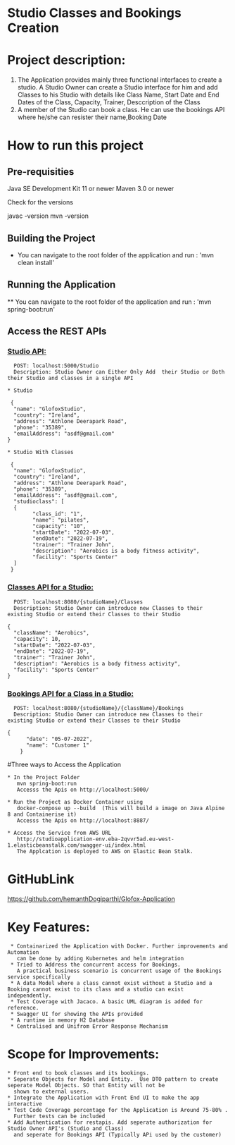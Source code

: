 # Studio Classes and Bookings Creation

# Project description:

1. The Application provides mainly three functional interfaces to create a studio. 
   A Studio Owner can create a Studio interface for him and add Classes to his Studio with details like 
   Class Name, Start Date and End Dates of the Class, Capacity, Trainer, Desccription of the Class
2. A member of the Studio can book a class. He can use the bookings API where he/she can resister their 
   name,Booking Date


# How to run this project

  ## Pre-requisities

  Java SE Development Kit 11 or newer
  Maven 3.0 or newer

  Check for the versions 

  javac -version
  mvn -version

## Building the Project

  * You can navigate to the root folder of the application and run : 'mvn clean install'

## Running the Application
 
  ** You can navigate to the root folder of the application and run : 'mvn spring-boot:run'


## Access the REST APIs

   ### <u>Studio API:</u>

      POST: localhost:5000/Studio
      Description: Studio Owner can Either Only Add  their Studio or Both their Studio and classes in a single API
	
	* Studio                                                       
	
	 {
      "name": "GlofoxStudio",
      "country": "Ireland",
      "address": "Athlone Deerapark Road",
      "phone": "35389",
      "emailAddress": "asdf@gmail.com"
    }

	* Studio With Classes

     {
      "name": "GlofoxStudio",
      "country": "Ireland",
      "address": "Athlone Deerapark Road",
      "phone": "35389",
      "emailAddress": "asdf@gmail.com",
      "studioclass": [
      {
      		"class_id": "1",
    		"name": "pilates",
    		"capacity": "10",
    		"startDate": "2022-07-03",
    		"endDate": "2022-07-19",
    		"trainer": "Trainer John",
    		"description": "Aerobics is a body fitness activity",
    		"facility": "Sports Center"
      ]
     }


   ### <u>Classes API for a Studio:</u>

      POST: localhost:8080/{studioName}/Classes
      Description: Studio Owner can introduce new Classes to their existing Studio or extend their Classes to their Studio

    {
      "className": "Aerobics",
      "capacity": 10,
      "startDate": "2022-07-03",
      "endDate": "2022-07-19",
      "trainer": "Trainer John",
      "description": "Aerobics is a body fitness activity",
      "facility": "Sports Center"
    }

   ### <u>Bookings API for a Class in a Studio:</u>

      POST: localhost:8080/{studioName}/{className}/Bookings
      Description: Studio Owner can introduce new Classes to their existing Studio or extend their Classes to their Studio

	{
          "date": "05-07-2022",
          "name": "Customer 1"
        }
 
 #Three ways to Access the Application
 
 	* In the Project Folder 
 	   mvn spring-boot:run
 	   Accesss the Apis on http://localhost:5000/
 	   
 	* Run the Project as Docker Container using
 	   docker-compose up --build  (This will build a image on Java Alpine 8 and Containerise it)
 	   Accesss the Apis on http://localhost:8887/
 	   
 	* Access the Service from AWS URL
 	   http://studioapplication-env.eba-2qvvr5ad.eu-west-1.elasticbeanstalk.com/swagger-ui/index.html
 	   The Applcation is deployed to AWS on Elastic Bean Stalk.
 	   
# GitHubLink

https://github.com/hemanthDogiparthi/Glofox-Application


        
# Key Features:
     * Containarized the Application with Docker. Further improvements and Automation 
       can be done by adding Kubernetes and helm integration
     * Tried to Address the concurrent access for Bookings. 
       A practical business scenario is concurrent usage of the Bookings service specifically
     * A data Model where a class cannot exist without a Studio and a Booking cannot exist to its class and a studio can exist independently.
     * Test Coverage with Jacaco. A basic UML diagram is added for reference.
     * Swagger UI for showing the APIs provided
     * A runtime in memory H2 Database
     * Centralised and Unifrom Error Response Mechanism
     
    

# Scope for Improvements:

    * Front end to book classes and its bookings.
    * Seperate Objects for Model and Entity.  Use DTO pattern to create seperate Model Objects. SO that Entity will not be 
      shown to external users.
    * Integrate the Application with Front End UI to make the app interactive
    * Test Code Coverage percentage for the Application is Around 75-80% . 
      Further tests can be included 
    * Add Authentication for restapis. Add seperate authorization for Studio Owner API's (Studio and Class)
      and seperate for Bookings API (Typically APi used by the customer)
    

